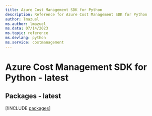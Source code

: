 ```yaml
---
title: Azure Cost Management SDK for Python
description: Reference for Azure Cost Management SDK for Python
author: lmazuel
ms.author: lmazuel
ms.data: 07/14/2023
ms.topic: reference
ms.devlang: python
ms.service: costmanagement
---
```

# Azure Cost Management SDK for Python - latest
## Packages - latest
[!INCLUDE [packages](cost-management-index.md)]
